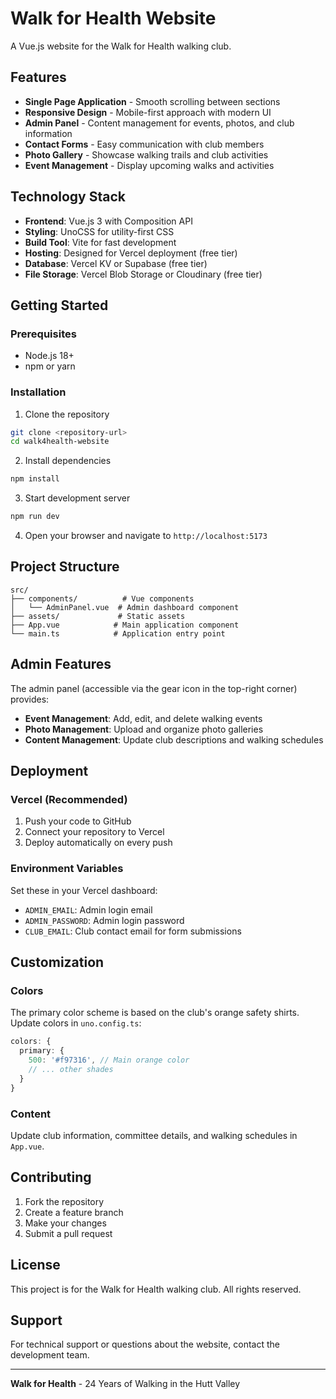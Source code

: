 # Walk for Health Website

A Vue.js website for the Walk for Health walking club.

<!-- Last updated: 2025-01-22 - Redis integration complete -->

## Features

- **Single Page Application** - Smooth scrolling between sections
- **Responsive Design** - Mobile-first approach with modern UI
- **Admin Panel** - Content management for events, photos, and club information
- **Contact Forms** - Easy communication with club members
- **Photo Gallery** - Showcase walking trails and club activities
- **Event Management** - Display upcoming walks and activities

## Technology Stack

- **Frontend**: Vue.js 3 with Composition API
- **Styling**: UnoCSS for utility-first CSS
- **Build Tool**: Vite for fast development
- **Hosting**: Designed for Vercel deployment (free tier)
- **Database**: Vercel KV or Supabase (free tier)
- **File Storage**: Vercel Blob Storage or Cloudinary (free tier)

## Getting Started

### Prerequisites

- Node.js 18+ 
- npm or yarn

### Installation

1. Clone the repository
```bash
git clone <repository-url>
cd walk4health-website
```

2. Install dependencies
```bash
npm install
```

3. Start development server
```bash
npm run dev
```

4. Open your browser and navigate to `http://localhost:5173`

## Project Structure

```
src/
├── components/          # Vue components
│   └── AdminPanel.vue  # Admin dashboard component
├── assets/             # Static assets
├── App.vue            # Main application component
└── main.ts            # Application entry point
```

## Admin Features

The admin panel (accessible via the gear icon in the top-right corner) provides:

- **Event Management**: Add, edit, and delete walking events
- **Photo Management**: Upload and organize photo galleries
- **Content Management**: Update club descriptions and walking schedules

## Deployment

### Vercel (Recommended)

1. Push your code to GitHub
2. Connect your repository to Vercel
3. Deploy automatically on every push

### Environment Variables

Set these in your Vercel dashboard:
- `ADMIN_EMAIL`: Admin login email
- `ADMIN_PASSWORD`: Admin login password
- `CLUB_EMAIL`: Club contact email for form submissions

## Customization

### Colors
The primary color scheme is based on the club's orange safety shirts. Update colors in `uno.config.ts`:

```typescript
colors: {
  primary: {
    500: '#f97316', // Main orange color
    // ... other shades
  }
}
```

### Content
Update club information, committee details, and walking schedules in `App.vue`.

## Contributing

1. Fork the repository
2. Create a feature branch
3. Make your changes
4. Submit a pull request

## License

This project is for the Walk for Health walking club. All rights reserved.

## Support

For technical support or questions about the website, contact the development team.

---

**Walk for Health** - 24 Years of Walking in the Hutt Valley
